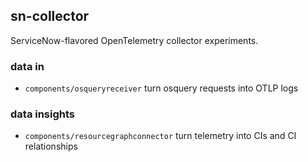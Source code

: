## sn-collector

ServiceNow-flavored OpenTelemetry collector experiments.

### data in
* `components/osqueryreceiver` turn osquery requests into OTLP logs

### data insights
* `components/resourcegraphconnector` turn telemetry into CIs and CI relationships
